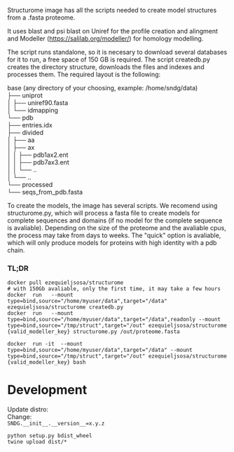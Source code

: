 Structurome image has all the scripts needed to create model structures 
from a .fasta proteome.

It uses blast and psi blast on Uniref for the profile creation and alingment
and Modeller (https://salilab.org/modeller/) for homology modelling.

The script runs standalone, so it is necesary to download several databases
for it to run, a free space of 150 GB is required. The script createdb.py creates the directory structure, downloads 
the files and indexes and processes them. 
The required layout is the following:

base (any directory of your choosing, example: /home/sndg/data)   
├── uniprot  
│     ├── uniref90.fasta  
│     └── idmapping  
└── pdb  
    ├── entries.idx  
    ├── divided  
    │    ├── aa  
    │    ├── ax  
    │    │   ├── pdb1ax2.ent  
    │    │   ├── pdb7ax3.ent  
    │    │   └── ..  
    │    └── ..  
    └── processed  
         └── seqs_from_pdb.fasta      

To create the models, the image has several scripts. We recomend using 
structurome.py, which will process a fasta file to create models for 
complete sequences and domains 
(if no model for the complete sequence is avaliable).
Depending on the size of the proteome and the avaliable cpus, 
the process may take from days to weeks.
The "quick" option is avaliable, which will only produce models 
for proteins with high identity with a pdb chain. 


### TL;DR  
```{r, engine='bash', count_lines}
docker pull ezequieljsosa/structurome 
# with 150Gb avaliable, only the first time, it may take a few hours  
docker  run   --mount type=bind,source="/home/myuser/data",target="/data" ezequieljsosa/structurome createdb.py
docker  run   --mount type=bind,source="/home/myuser/data",target="/data",readonly --mount type=bind,source="/tmp/struct",target="/out" ezequieljsosa/structurome {valid_modeller_key} structurome.py /out/proteome.fasta  

docker  run -it  --mount type=bind,source="/home/myuser/data",target="/data" --mount type=bind,source="/tmp/struct",target="/out" ezequieljsosa/structurome {valid_modeller_key} bash  

```

# Development
Update distro:  
Change:  
```SNDG.__init__.__version__=x.y.z```
```{r, engine='bash', count_lines}
python setup.py bdist_wheel 
twine upload dist/*
```
